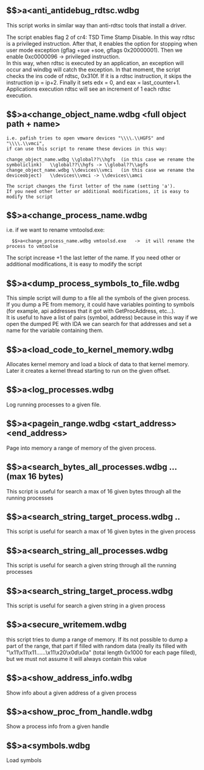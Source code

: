 
$$>a<anti_antidebug_rdtsc.wdbg
------------------------------

  This script works in similar way than anti-rdtsc tools that install a driver.
  
  The script enables flag 2 of cr4: TSD Time Stamp Disable. In this way rdtsc is a privileged instruction. 
  After that, it enables the option  for stopping when user mode exception (gflag +sue +soe, gflags 0x20000001).
  Then we enable 0xc0000096 -> privileged instruction.    
  In this way, when rdtsc is executed by an application, an exception will occur and windbg will catch the exception.
  In that moment, the script checks the ins code of rdtsc, 0x310f. If it is a rdtsc instruction, it skips 
  the instruction ip = ip+2.
  Finally it sets edx = 0, and eax = last_counter+1.
  Applications execution rdtsc will see an increment of 1 each rdtsc execution.

$$>a<change_object_name.wdbg <full object path + name>                                                                                              
------------------------------------------------------

    i.e. pafish tries to open vmware devices "\\\\.\\HGFS" and "\\\\.\\vmci", 
    if can use this script to rename these devices in this way:           
                                                                                                                                                    
    change_object_name.wdbg \\global??\\hgfs  (in this case we rename the symboliclink)   \\global??\\hgfs -> \\global??\\agfs                  
    change_object_name.wdbg \\devices\\vmci   (in this case we rename the deviceobject)   \\devices\\vmci -> \\devices\\amci                    
                                                                                                                                                    
    The script changes the first letter of the name (setting 'a'). 
    If you need other letter or additional modifications, it is easy to modify the script

$$>a<change_process_name.wdbg <main module of the process to be renamed>
------------------------------------------------------------------------

  i.e. if we want to rename vmtoolsd.exe:

      $$>a<change_process_name.wdbg vmtoolsd.exe   ->  it will rename the process to vmtoolse

  The script increase +1 the last letter of the name. If you need other or additional modifications, 
  it is easy to modify the script
  
$$>a<dump_process_symbols_to_file.wdbg <path> <proc>                                                                                                 
----------------------------------------------------  
  
This simple script will dump to a file all the symbols of the given process.                                                                         
If you dump a PE from memory, it could have variables pointing to symbols (for example, api 
addresses that it got with GetProcAddress, etc...).      
It is useful to have a list of pairs (symbol, address) because in this way if we open the 
dumped PE with IDA we can search for that addresses and set a name for the variable containing them.                                                                                                     

$$>a<load_code_to_kernel_memory.wdbg <src code> <mem size> <offset start routine>
---------------------------------------------------------------------------------

Allocates kernel memory and load a block of data to that kernel memory. Later it creates a kernel thread
starting to run on the given offset.

$$>a<log_processes.wdbg <destination directory>
-----------------------------------------------

Log running processes to a given file.

$$>a<pagein_range.wdbg <start_address> <end_address> <process>
--------------------------------------------------------------

Page into memory a range of memory of the given process.

$$>a<search_bytes_all_processes.wdbg <byte1> <byte2> ... <byteN>       (max 16 bytes)
-------------------------------------------------------------------------------------

This script is useful for search a max of 16 given bytes through all the running processes

$$>a<search_string_target_process.wdbg <proc> <byte1> <byte2> .. <byteN>
------------------------------------------------------------------------

This script is useful for search a max of 16 given bytes in the given process

$$>a<search_string_all_processes.wdbg <string>
----------------------------------------------

This script is useful for search a given string through all the running processes
  
$$>a<search_string_target_process.wdbg <proc> <string> 
-----------------------------------------------------

This script is useful for search a given string in a given process

$$>a<secure_writemem.wdbg <start> <end> <process> <targetdir> <ext>
-------------------------------------------------------------------

this script tries to dump a range of memory. 
If its not possible to dump a part of the range, that part if filled with random data
(really its filled with "\x11\x11\x11......\x11\x20\x0d\x0a" (total length 0x1000 for each page filled), 
but we must not assume it will always contain this value 

$$>a<show_address_info.wdbg <address> <process>
-----------------------------------------------

Show info about a given address of a given process

$$>a<show_proc_from_handle.wdbg <handle>
----------------------------------------

Show a process info from a given handle

$$>a<symbols.wdbg
-----------------

Load symbols


